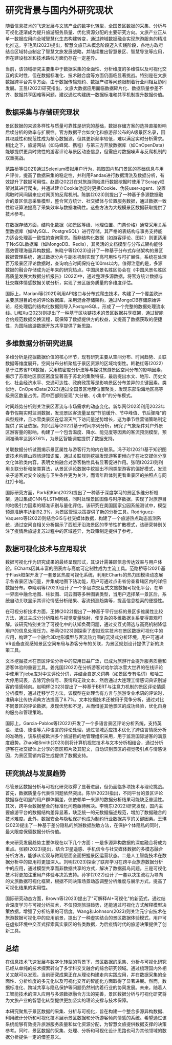 # 研究背景与国内外研究现状

随着信息技术的飞速发展与文旅产业的数字化转型，全国景区数据的采集、分析与可视化逐渐成为提升旅游服务质量、优化资源分配的主要研究方向。文旅产业正从单一数据应用向全域智慧化生态构建转变，通过跨域数据融合实现旅游服务的精准化推送。李艳凤(2023)提出，智慧文旅已从概念阶段迈入实践阶段，各地方政府结合区域特点制定了智慧文旅发展战略，并陆续推出智慧景区、智慧导览等应用，但在建设标准和技术路线方面仍存在一定差异。

当前，该领域研究主要集中于数据采集的全面性、分析维度的多维性以及可视化交互的实时性，但在数据标准化、技术融合度等方面仍面临显著挑战。特别是在文旅数据跨平台共享方面，由于数据传输规约、数据产权等问题限制着行业间相互协同发展。王昱(2022)研究指出，文旅大数据应用面临数据碎片化、数据质量参差不齐、数据共享困难等问题，建议通过构建统一数据标准和共享机制提升数据价值。

## 数据采集与存储研究现状

景区数据的来源多样性与质量可靠性是研究的基础，数据存储方案的选择直接影响后续分析的效率与扩展性。官方数据平台如文化和旅游部公布的A级景区名录，因其权威性和规范性成为核心数据源，但其更新频率较低，难以满足实时分析需求。相比之下，旅游网站（如马蜂窝、携程）与第三方开放数据库（如CnOpenData）能够提供更具时效性的游客评论与景区动态信息，但需应对数据噪声与反爬机制的双重挑战。

范路桥等(2021)通过Selenium模拟用户行为，抓取国内热门景区的基础信息与用户评价，提高了数据采集的稳定性，并利用Pandas进行数据清洗及数据分析，有效提升了数据可用性。赵蔷(2022)在对旅游网站进行数据挖掘时使用了Scrapy框架对其进行爬虫，并通过建立Cookie池定时更换Cookie、伪装user-agent、设置爬取时间间隔来应对网页的反爬机制。陈鹏(2023)则提出了一种基于多源数据融合的景区信息采集模型，整合官方统计、社交媒体与位置服务数据，通过数据一致性验证算法提高了采集效率与数据准确性。这些方法为大规模景区数据获取提供了技术参考。

在数据存储方面，结构化数据（如景区等级、地理位置、门票价格）通常采用关系型数据库（如MySQL、PostgreSQL）进行存储，其严格的表结构与事务支持能力适合处理高一致性的查询需求。而非结构化数据（如游客评论、图片）则更适用于NoSQL数据库（如MongoDB、Redis），其灵活的文档模型与分布式架构能够高效管理海量异构数据。朱晓宁等(2023)设计了一种基于分布式存储架构的景区数据管理系统，通过数据分片与副本机制实现了高可用性与可扩展性，系统在处理百万级景区评论数据时，查询响应时间保持在100ms以内。值得注意的是，多源数据的融合存储成为近年来的研究热点。中国风景名胜区协会在《中国风景名胜区高质量发展大数据分析报告》(2022)中，通过整理多源数据，将官方统计数据与社交媒体情感数据关联分析，实现了景区服务质量的多维度评估。

国际上，Mariani等(2021)利用API接口与分布式爬虫技术，构建了一个覆盖欧洲主要旅游目的地的评论数据库，采用混合存储架构，通过MongoDB存储原始评论，经处理后的结构化数据则导入PostgreSQL，形成了一个完整的数据处理流水线。Li和Xu(2023)则提出了一种基于区块链技术的景区数据共享框架，通过智能合约规范数据交换流程，既保障了数据提供方的权益，又提高了数据获取的便捷性，为国际旅游数据开放共享提供了新思路。

## 多维数据分析研究进展

多维分析是挖掘数据价值的核心环节，现有研究主要从空间分布、时间趋势、关联数据等维度展开。空间分布分析聚焦于景区资源的区域均衡性。韩艳红等(2022)基于江苏省POI数据，采用核密度分析法等与探讨旅游景区空间分布的影响因素，揭示了苏南地区景区密度显著高于苏北的集聚特征，最后提出水文、地形、历史文化、社会经济水平、交通可达性、政府政策等是影响景区分布差异的关键因素。类似地，CnOpenData(2023)通过全国景区地理位置聚类，发现东部沿海地区高等级景区数量占优，而中西部则呈现"大分散、小集中"的分布模式。

时间趋势分析则关注景区客流与市场需求的动态变化。新华网(2023)利用2023年春节假期实时监测数据，发现景区客流量呈现"节前缓升、节中峰值、节后骤降"的典型规律，且冰雪类景区在低温天气下访问量逆势增长，这为季节性营销策略制定提供了实证依据。刘兴武等(2022)基于时间序列分析，研究了气象条件对户外景区游客量的影响，构建了一个包含温度、降水、能见度等因素的客流预测模型，预测准确率达到87.6%，为景区智能调度提供了数据支持。

关联数据分析试图揭示景区属性与游客行为的内在联系。冯子珍(2021)基于知识图谱技术构建山西旅游知识库，通过关联规则挖掘发现游客更倾向于在社交媒体分享文化体验类内容，表明文旅融合对游客黏性具有显著促进作用。张明(2023)则利用关联分析和聚类算法，从景区评论数据中挖掘出不同类型游客的偏好模式，发现亲子游客对安全设施与卫生条件更为关注，而青年群体则更看重景区的拍照点与网红打卡地。

国际研究方面，Park和Kim(2023)提出了一种基于深度学习的景区多维分析框架，通过集成CNN与LSTM网络，同时处理景区图像与时序数据，实现了对旅游目的地吸引力因素的精准识别与量化评估。该研究在美国国家公园系统测试中，模型预测准确率达到92.3%，为景区管理决策提供了新的分析工具。Rodriguez-Vaquero等(2022)则结合GIS与社交媒体数据，构建了一个旅游热点动态监测系统，通过空间自相关分析揭示了西班牙沿海景区的季节性扩散模式，该研究特别关注了疫情后旅游复苏过程中的区域差异，为政策制定提供了参考。

## 数据可视化技术与应用现状

数据可视化作为研究成果的最终呈现形式，其设计需兼顾信息传达效率与用户体验。ECharts因其丰富的图表库与高度可定制性成为主流工具。范路桥等(2021)基于Flask框架开发了一套景区热度可视化系统，利用ECharts的热力图模块动态展示各省景区访问量，并集成地图下钻功能，用户可通过点击省份查看辖区内的详细数据分布。李晓明等(2023)设计了一个多层次交互式文旅数据可视化平台，在单一界面中融合地图、柱状图、词云图等多种图表类型，当用户选择某一景区后，系统自动关联显示其评论情感分析结果、客流预测趋势等，提高信息检索的便捷性。

在可视分析技术方面，王博(2022)提出了一种基于平行坐标的景区多维属性比较方法，通过主成分分析降维与视觉变量映射，使复杂的多维数据关系变得直观可解。该研究特别关注了可视化中的认知负荷问题，通过交互式筛选与高亮机制降低用户的信息处理压力。杨莉(2023)则探索了虚拟现实技术在景区数据可视化中的应用，构建了一个融合3D地形模型与客流热力图的沉浸式分析环境，用户可通过VR设备直观感知景区空间布局与游客分布的关联，为景区规划设计提供了新的决策工具。

文本挖掘技术在景区评论分析中的应用日益广泛，已成为旅游行业提升服务质量和游客体验的重要工具。姜兆国(2022)在分析游客对哈尔滨冰雪大世界的在线评论中使用了jieba库对中文评论分词，并结合自定义词典（如景区专有名词）和哈工大停用词表，去除冗余符号、表情和无效文本，然后通过大连理工情感词典识别游客的情感倾向。赵明辉(2023)提出了一种基于BERT与注意力机制的景区评论情感分析模型，通过迁移学习方法，该模型在处理含有方言与旅游专业术语的评论时，准确率比传统词典方法提高了8.7%。文本挖掘技术还被用于竞争分析，通过对比不同景区的评论数据，发现优势和不足，从而借鉴其他景区的成功经验，优化自身的服务和管理策略。

国际上，Garcia-Pablos等(2022)开发了一个多语言景区评论分析系统，支持英语、法语、德语等六种语言的评论处理，通过领域适应技术优化了跨语言情感分析的准确性，该系统被欧洲多个旅游目的地管理组织采用，用于监测国际游客的满意度趋势。Zhao和Smith(2023)则将计算机视觉技术与文本分析相结合，通过分析游客在社交媒体上分享的景区照片及其配文，自动识别景区的视觉吸引点与情感诱因，为景区营销内容生成提供了数据支持。

## 研究挑战与发展趋势

尽管景区数据分析与可视化研究取得了显著进展，但仍面临多项技术与理论挑战。首先，数据质量与代表性问题依然突出。陈华(2023)指出，不同平台的景区评论数据存在明显的用户群体偏差，仅依赖单一来源的数据分析结果可能缺乏普适性。其次，跨平台数据整合的标准化问题亟待解决。李晓东(2022)研究发现，国内主要旅游平台的数据结构差异显著，缺乏统一的元数据描述规范，增加了数据融合的技术难度。此外，数据安全与隐私保护也成为制约行业数据共享的关键因素。王琪(2023)提出了一种基于差分隐私的旅游数据脱敏方法，在保护个体隐私的同时，最大限度保留数据分析价值。

未来研究发展趋势主要体现在以下几个方面：一是多源异构数据的深度融合将成为重点。张颖(2023)提出，结合卫星遥感、手机信令与社交媒体数据的多模态融合分析方法，能够从宏观与微观层面全面把握景区运营状态。二是人工智能技术在数据分析中的应用将更加深入。刘明(2023)探索了联邦学习在跨平台旅游数据分析中的应用，通过模型共享而非数据共享的方式，解决了数据孤岛问题。三是可视化技术将更加注重用户体验与决策支持。孙宇(2022)设计了一套以决策流程为导向的文旅数据可视化框架，根据不同决策场景动态调整分析维度与展示方式，提高了可视化结果的实用性。

国际研究动态方面，Brown等(2023)提出了"可解释AI+可视化"的新范式，通过结合深度学习与可视分析技术，不仅预测旅游趋势，还能通过可视化方式解释模型决策依据，增强了分析结果的可信度。Wang和Johnson(2023)则关注元宇宙技术在旅游数据可视化中的应用前景，提出了一种虚实结合的景区数据体验模式，用户可在虚拟环境中交互式探索真实景区的各类数据，为后疫情时代的旅游决策提供了创新工具。

## 总结

在信息技术飞速发展与数字化转型的背景下，景区数据的采集、分析与可视化研究已经从单纯的技术探索转向了多学科交叉融合的综合研究领域。通过梳理国内外相关文献可以发现，当前研究成果正在从理论构建走向实践应用，并在数据采集的全面性、分析维度的多元化以及可视化交互的智能化方面取得了显著进展。然而，数据标准化、跨域共享与隐私保护等问题仍然制约着行业的协同发展。未来，随着人工智能技术的深入应用与多源数据融合方法的完善，景区数据分析与可视化研究将为文旅产业的智慧化转型提供更加坚实的理论支撑与技术保障。

本研究聚焦于景区数据的采集、分析与可视化，旨在构建一个整合多源异构数据、利用统计分析和可视化技术展示景区数据和分析游客倾向情感的系统。希望通过该系统能够有效提升旅游服务质量和优化资源分配，为智慧文旅提供数据支撑的决策参考。同时，景区数据的采集、处理、分析和可视化设计思路也可为其他领域的数据分析提供一定的借鉴意义。
